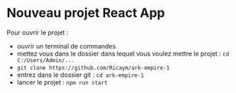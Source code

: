 # Nouveau projet React App

Pour ouvrir le projet :

- ouvrir un terminal de commandes
- mettez vous dans le dossier dans lequel vous voulez mettre le projet : ```cd C:/Users/Admin/...```
- ```git clone https://github.com/Ricaym/ark-empire-1```
- entrez dans le dossier git : ```cd ark-empire-1```
- lancer le projet : ```npm run start```